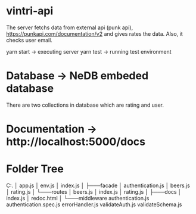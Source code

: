 # vintri-api

The server fetchs data from external api (punk api), https://punkapi.com/documentation/v2 and gives rates the data. 
Also, it checks user email. 

yarn start -> executing server
yarn test -> running test environment

# Database -> NeDB embeded database
There are two collections in database which are rating and user.

# Documentation -> http://localhost:5000/docs

# Folder Tree
C:.
│   app.js
│   env.js
│   index.js
│
├───facade
│       authentication.js
│       beers.js
│       rating.js
│
└───routes
    │   beers.js
    │   index.js
    │   rating.js
    │
    ├───docs
    │       index.js
    │       redoc.html
    │
    └───middleware
            authentication.js
            authentication.spec.js
            errorHandler.js
            validateAuth.js
            validateSchema.js

